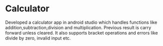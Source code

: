# Calculator
 Developed a calculator app in android studio which handles functions like addition,subtraction,division and multiplication. Previous result is carry forward unless cleared. It also supports bracket operations and errors like divide by zero, invalid input etc.
